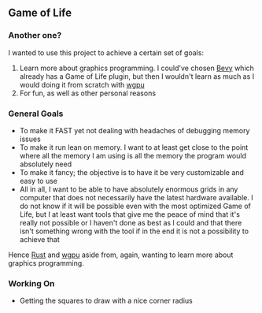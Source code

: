 ## Game of Life

### Another one?

I wanted to use this project to achieve a certain set of goals:

1. Learn more about graphics programming. I could've chosen [Bevy](https://github.com/bevyengine/bevy) which already has a Game of Life plugin, but then I wouldn't learn as much as I would doing it from scratch with [wgpu](https://github.com/gfx-rs/wgpu)
2. For fun, as well as other personal reasons

### General Goals

- To make it FAST yet not dealing with headaches of debugging memory issues
- To make it run lean on memory. I want to at least get close to the point where all the memory I am using is all the memory the program would absolutely need
- To make it fancy; the objective is to have it be very customizable and easy to use
- All in all, I want to be able to have absolutely enormous grids in any computer that does not necessarily have the latest hardware available. I do not know if it will be possible even with the most optimized Game of Life, but I at least want tools that give me the peace of mind that it's really not possible or I haven't done as best as I could and that there isn't something wrong with the tool if in the end it is not a possibility to achieve that

Hence [Rust](https://www.rust-lang.org/) and [wgpu](https://github.com/gfx-rs/wgpu) aside from, again, wanting to learn more about graphics programming.

### Working On

- Getting the squares to draw with a nice corner radius
